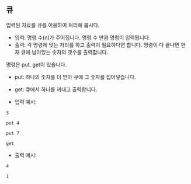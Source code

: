 ## 큐

입력된 자료를 큐를 이용하여 처리해 봅시다.

- 입력: 명령 수(n)가 주어집니다. 명령 수 만큼 명령이 입력됩니다.
- 출력: 각 명령에 맞는 처리를 하고 출력이 필요하다면 합니다. 명령이 다 끝나면 현재 큐에 남아있는 숫자의 갯수를 출력합니다.

명령은 put, get이 있습니다.

- put: 하나의 숫자를 더 받아 큐에 그 숫자를 집어넣습니다.
- get: 큐에서 하나를 꺼내고 출력합니다.


- 입력 예시:

`
3
`

`
put 4
`

`
put 7
`

`
get 
`

- 출력 예시:

`
4
`

`
1
`